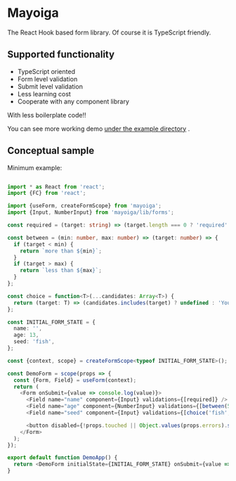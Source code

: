# Mayoiga

The React Hook based form library. Of course it is TypeScript friendly.


## Supported functionality

- TypeScript oriented
- Form level validation
- Submit level validation
- Less learning cost
- Cooperate with any component library

With less boilerplate code!!

You can see more working demo [under the example directory](example/src/demo-app.tsx) .


## Conceptual sample

Minimum example:

```typeScript

import * as React from 'react';
import {FC} from 'react';

import {useForm, createFormScope} from 'mayoiga';
import {Input, NumberInput} from 'mayoiga/lib/forms';

const required = (target: string) => (target.length === 0 ? 'required' : undefined);

const between = (min: number, max: number) => (target: number) => {
  if (target < min) {
    return `more than ${min}`;
  }
  if (target > max) {
    return `less than ${max}`;
  }
};

const choice = function<T>(...candidates: Array<T>) {
  return (target: T) => (candidates.includes(target) ? undefined : 'You should choose from the candidates.');
};

const INITIAL_FORM_STATE = {
  name: '',
  age: 13,
  seed: 'fish',
};

const {context, scope} = createFormScope<typeof INITIAL_FORM_STATE>();

const DemoForm = scope(props => {
  const {Form, Field} = useForm(context);
  return (
    <Form onSubmit={value => console.log(value)}>
      <Field name="name" component={Input} validations={[required]} />
      <Field name="age" component={NumberInput} validations={[between(5, 20)]} />
      <Field name="seed" component={Input} validations={[choice('fish', 'squid', 'octopus')]} />

      <button disabled={!props.touched || Object.values(props.errors).some(e => !!e.length)}>submit</button>
    </Form>
  );
});

export default function DemoApp() {
  return <DemoForm initialState={INITIAL_FORM_STATE} onSubmit={value => alert(`submit ${JSON.stringify(value)}`)} />;
}

```
